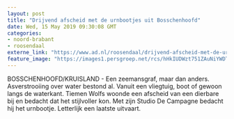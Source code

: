 ```yaml
---
layout: post
title: "Drijvend afscheid met de urnbootjes uit Bosschenhoofd"
date: Wed, 15 May 2019 09:30:08 GMT
categories: 
- noord-brabant 
- roosendaal 
externe_link: "https://www.ad.nl/roosendaal/drijvend-afscheid-met-de-urnbootjes-uit-bosschenhoofd~a3c909a7/"
feature_image: "https://images1.persgroep.net/rcs/hHkIUDWzt751ZAuNiYWDTyTai2Y/diocontent/148341059/_fitwidth/400/?appId=21791a8992982cd8da851550a453bd7f&quality=0.7"
---
```


BOSSCHENHOOFD/KRUISLAND - Een zeemansgraf, maar dan anders. Asverstrooiing over water bestond al. Vanuit een vliegtuig, boot of gewoon langs de waterkant. Tiemen Wolfs woonde een afscheid van een dierbare bij en bedacht dat het stijlvoller kon. Met zijn Studio De Campagne bedacht hij het urnbootje. Letterlijk een laatste uitvaart.
